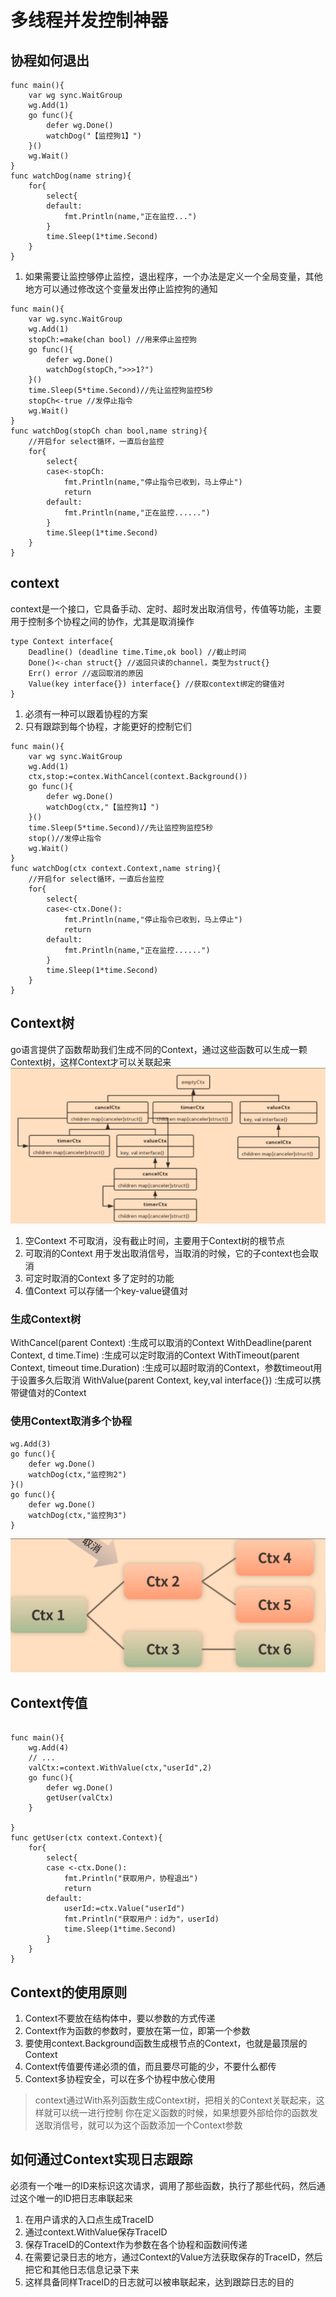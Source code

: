 # 多线程并发控制神器

## 协程如何退出
```golang
func main(){
	var wg sync.WaitGroup
	wg.Add(1)
	go func(){
		defer wg.Done()
		watchDog("【监控狗1】")
	}()
	wg.Wait()
}
func watchDog(name string){
	for{
		select{
		default:
			fmt.Println(name,"正在监控...")
		}
		time.Sleep(1*time.Second)
	}
}
```
1. 如果需要让监控够停止监控，退出程序，一个办法是定义一个全局变量，其他地方可以通过修改这个变量发出停止监控狗的通知
```golang
func main(){
	var wg.sync.WaitGroup
	wg.Add(1)
	stopCh:=make(chan bool) //用来停止监控狗
	go func(){
		defer wg.Done()
		watchDog(stopCh,">>>1?")
	}()
	time.Sleep(5*time.Second)//先让监控狗监控5秒
	stopCh<-true //发停止指令
	wg.Wait()
}
func watchDog(stopCh chan bool,name string){
	//开启for select循环，一直后台监控
	for{
		select{
		case<-stopCh:
			fmt.Println(name,"停止指令已收到，马上停止")
			return
		default:
			fmt.Println(name,"正在监控......")
		}
		time.Sleep(1*time.Second)
	}
}
```
## context
context是一个接口，它具备手动、定时、超时发出取消信号，传值等功能，主要用于控制多个协程之间的协作，尤其是取消操作
```golang
type Context interface{
	Deadline() (deadline time.Time,ok bool) //截止时间
	Done()<-chan struct{} //返回只读的channel，类型为struct{}
	Err() error //返回取消的原因
	Value(key interface{}) interface{} //获取context绑定的键值对
}
```
1. 必须有一种可以跟着协程的方案
2. 只有跟踪到每个协程，才能更好的控制它们
```golang
func main(){
	var wg sync.WaitGroup
	wg.Add(1)
	ctx,stop:=contex.WithCancel(context.Background())
	go func(){
		defer wg.Done()
		watchDog(ctx,"【监控狗1】")
	}()
	time.Sleep(5*time.Second)//先让监控狗监控5秒
	stop()//发停止指令
	wg.Wait()
}
func watchDog(ctx context.Context,name string){
	//开启for select循环，一直后台监控
	for{
		select{
		case<-ctx.Done():
			fmt.Println(name,"停止指令已收到，马上停止")
			return
		default:
			fmt.Println(name,"正在监控......")
		}
		time.Sleep(1*time.Second)
	}
}
```

## Context树
go语言提供了函数帮助我们生成不同的Context，通过这些函数可以生成一颗Context树，这样Context才可以关联起来
![](./img/速通_10_go_context0.png)
1. 空Context
不可取消，没有截止时间，主要用于Context树的根节点
2. 可取消的Context
用于发出取消信号，当取消的时候，它的子context也会取消
3. 可定时取消的Context
多了定时的功能
4. 值Context
可以存储一个key-value键值对
### 生成Context树
WithCancel(parent Context) :生成可以取消的Context
WithDeadline(parent Context, d time.Time) :生成可以定时取消的Context
WithTimeout(parent Context, timeout time.Duration) :生成可以超时取消的Context，参数timeout用于设置多久后取消
WithValue(parent Context, key,val interface{}) :生成可以携带键值对的Context
### 使用Context取消多个协程
```golang
wg.Add(3)
go func(){
	defer wg.Done()
	watchDog(ctx,"监控狗2")
}()
go func(){
	defer wg.Done()
	watchDog(ctx,"监控狗3")
}
```
![](img/速通_10_go_context1.png)

## Context传值
```golang

func main(){
	wg.Add(4)
	// ...
	valCtx:=context.WithValue(ctx,"userId",2)
	go func(){
		defer wg.Done()
		getUser(valCtx)
	}

}
func getUser(ctx context.Context){
	for{
		select{
		case <-ctx.Done():
			fmt.Println("获取用户，协程退出")
			return
		default:
			userId:=ctx.Value("userId")
			fmt.Println("获取用户：id为"，userId)
			time.Sleep(1*time.Second)
		}
	}
}
```
## Context的使用原则
1. Context不要放在结构体中，要以参数的方式传递
2. Context作为函数的参数时，要放在第一位，即第一个参数
3. 要使用context.Background函数生成根节点的Context，也就是最顶层的Context
4. Context传值要传递必须的值，而且要尽可能的少，不要什么都传
5. Context多协程安全，可以在多个协程中放心使用


> context通过With系列函数生成Context树，把相关的Context关联起来，这样就可以统一进行控制
> 你在定义函数的时候，如果想要外部给你的函数发送取消信号，就可以为这个函数添加一个Context参数
> 
> 
## 如何通过Context实现日志跟踪
必须有一个唯一的ID来标识这次请求，调用了那些函数，执行了那些代码，然后通过这个唯一的ID把日志串联起来
1. 在用户请求的入口点生成TraceID
2. 通过context.WithValue保存TraceID
3. 保存TraceID的Context作为参数在各个协程和函数间传递
4. 在需要记录日志的地方，通过Context的Value方法获取保存的TraceID，然后把它和其他日志信息记录下来
5. 这样具备同样TraceID的日志就可以被串联起来，达到跟踪日志的目的
